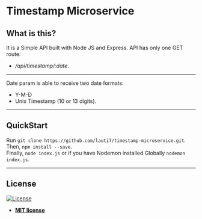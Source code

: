 # Timestamp Microservice
## What is this?
It is a Simple API built with Node JS and Express.
API has only one GET route:
- */api/timestamp/:date*.
---
Date param is able to receive two date formats:
- Y-M-D
- Unix Timestamp (10 or 13 digits).

---


## QuickStart
Run `git clone https://github.com/lauti7/timestamp-microservice.git`.<br/>Then, `npm install --save`.<br/>Finally, `node index.js` or if you have Nodemon installed Globally `nodemon index.js`.

---

## License

[![License](http://img.shields.io/:license-mit-blue.svg?style=flat-square)](http://badges.mit-license.org)

- **[MIT license](http://opensource.org/licenses/mit-license.php)**
